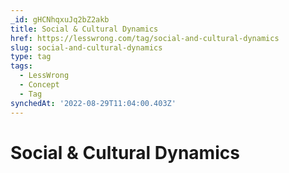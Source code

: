 ```yaml
---
_id: gHCNhqxuJq2bZ2akb
title: Social & Cultural Dynamics
href: https://lesswrong.com/tag/social-and-cultural-dynamics
slug: social-and-cultural-dynamics
type: tag
tags:
  - LessWrong
  - Concept
  - Tag
synchedAt: '2022-08-29T11:04:00.403Z'
---
```


# Social & Cultural Dynamics
